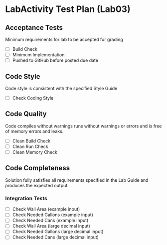 # LabActivity Test Plan (Lab03)
## Acceptance Tests
Minimum requirements for lab to be accepted for grading
- [ ] Build Check
- [ ] Minimum Implementation
- [ ] Pushed to GitHub before posted due date

## Code Style
Code style is consistent with the specified Style Guide
- [ ] Check Coding Style

## Code Quality
Code compiles without warnings runs without warnings or errors and is free of memory errors and leaks.
- [ ] Clean Build Check
- [ ] Clean Run Check
- [ ] Clean Memory Check

## Code Completeness
Solution fully satisfies all requirements specified in the Lab Guide and produces the expected output.
### Integration Tests
- [ ] Check Wall Area (example input)
- [ ] Check Needed Gallons (example input)
- [ ] Check Needed Cans (example input)
- [ ] Check Wall Area (large decimal input)
- [ ] Check Needed Gallons (large decimal input)
- [ ] Check Needed Cans (large decimal input)
